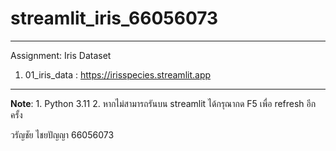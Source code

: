 # streamlit_iris_66056073
---
Assignment: Iris Dataset

1. 01_iris_data : https://irisspecies.streamlit.app

---
**Note**:  1. Python 3.11  2. หากไม่สามารถรันบน streamlit ได้กรุณากด F5 เพื่อ refresh อีกครั้ง

วรัญชัย ไชยปัญญา 66056073
